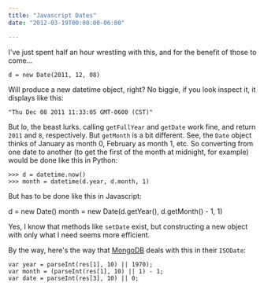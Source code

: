 ```yaml
---
title: "Javascript Dates"
date: "2012-03-19T00:00:00-06:00"

---
```


I've just spent half an hour wrestling with this, and for the benefit of those to come...

<!--more-->

    d = new Date(2011, 12, 08)


Will produce a new datetime object, right? No biggie, if you look inspect it, it displays like this:

    "Thu Dec 08 2011 11:33:05 GMT-0600 (CST)"

But lo, the beast lurks. calling `getFullYear` and `getDate` work fine, and return `2011` and `8`, respectively. But `getMonth` is a bit different. See, the `Date` object thinks of January as month 0, February as month 1, etc. So converting from one date to another (to get the first of the month at midnight, for example) would be done like this in Python:

    >>> d = datetime.now()
    >>> month = datetime(d.year, d.month, 1)

But has to be done like this in Javascript:

   d = new Date()
   month = new Date(d.getYear(), d.getMonth() - 1, 1)

Yes, I know that methods like `setDate` exist, but constructing a new
object with only what I need seems more efficient.

By the way, here's the way that [MongoDB](http://www.mongodb.org/) deals
with this in their `ISODate`:

    var year = parseInt(res[1], 10) || 1970);
    var month = (parseInt(res[1], 10) || 1) - 1;
    var date = parseInt(res[3], 10) || 0;
